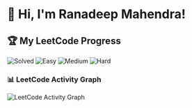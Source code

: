 # 👋 Hi, I'm Ranadeep Mahendra!

## 🏆 My LeetCode Progress

![Solved](https://img.shields.io/badge/Solved-73/3671-blue?cache=1756693098) ![Easy](https://img.shields.io/badge/Easy-41/895-brightgreen?cache=1756693098) ![Medium](https://img.shields.io/badge/Medium-31/1911-orange?cache=1756693098) ![Hard](https://img.shields.io/badge/Hard-1/865-red?cache=1756693098)

### 📊 LeetCode Activity Graph

![LeetCode Activity Graph](https://leetcard.jacoblin.cool/ranadeep_mahendra2426?theme=dark&font=Karma&ext=heatmap&cache=1756693098)
